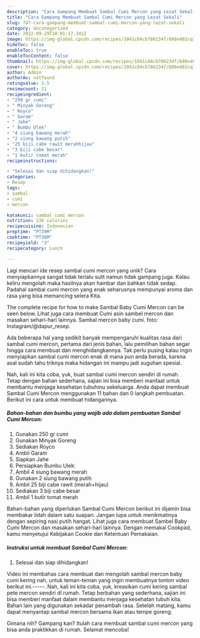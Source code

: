 ```yaml
---
description: "Cara Gampang Membuat Sambal Cumi Mercon yang Lezat Sekali"
title: "Cara Gampang Membuat Sambal Cumi Mercon yang Lezat Sekali"
slug: 747-cara-gampang-membuat-sambal-cumi-mercon-yang-lezat-sekali
category: Uncategorized
date: 2022-09-29T18:01:17.341Z
image: https://img-global.cpcdn.com/recipes/1041c84cb786234f/680x482cq70/sambal-cumi-mercon-foto-resep-utama.jpg
hideToc: false
enableToc: true
enableTocContent: false
thumbnail: https://img-global.cpcdn.com/recipes/1041c84cb786234f/680x482cq70/sambal-cumi-mercon-foto-resep-utama.jpg
cover: https://img-global.cpcdn.com/recipes/1041c84cb786234f/680x482cq70/sambal-cumi-mercon-foto-resep-utama.jpg
author: Admin
authorAv: notfound
ratingvalue: 3.5
reviewcount: 21
recipeingredient:
- "250 gr cumi"
- " Minyak Goreng"
- " Royco"
- " Garam"
- " Jahe"
- " Bumbu Ulek"
- "4 siung bawang merah"
- "2 siung bawang putih"
- "25 biji cabe rawit merahhijau"
- "3 biji cabe besar"
- "1 butir tomat merah"
recipeinstructions:

- "Selesai dan siap dihidangkan!"
categories:
- Resep
tags:
- sambal
- cumi
- mercon

katakunci: sambal cumi mercon 
nutrition: 138 calories
recipecuisine: Indonesian
preptime: "PT39M"
cooktime: "PT36M"
recipeyield: "3"
recipecategory: Lunch

---
```





Lagi mencari ide resep sambal cumi mercon yang unik? Cara menyiapkannya sangat tidak terlalu sulit namun tidak gampang juga. Kalau keliru mengolah maka hasilnya akan hambar dan bahkan tidak sedap. Padahal sambal cumi mercon yang enak seharusnya mempunyai aroma dan rasa yang bisa memancing selera Kita.





The complete recipe for how to make Sambal Baby Cumi Mercon can be seen below. Lihat juga cara membuat Cumi asin sambel mercon dan masakan sehari-hari lainnya. Sambal mercon baby cumi. foto: Instagram/@dapur_resep.

Ada beberapa hal yang sedikit banyak mempengaruhi kualitas rasa dari sambal cumi mercon, pertama dari jenis bahan, lalu pemilihan bahan segar hingga cara membuat dan menghidangkannya. Tak perlu pusing kalau ingin menyiapkan sambal cumi mercon enak di mana pun anda berada, karena asal sudah tahu triknya maka hidangan ini mampu jadi suguhan spesial.






Nah, kali ini kita coba, yuk, buat sambal cumi mercon sendiri di rumah. Tetap dengan bahan sederhana, sajian ini bisa memberi manfaat untuk membantu menjaga kesehatan tubuhmu sekeluarga. Anda dapat membuat Sambal Cumi Mercon menggunakan 11 bahan dan 0 langkah pembuatan. Berikut ini cara untuk membuat hidangannya.

<!--inarticleads1-->

##### Bahan-bahan dan bumbu yang wajib ada dalam pembuatan Sambal Cumi Mercon:

1. Gunakan 250 gr cumi
1. Gunakan  Minyak Goreng
1. Sediakan  Royco
1. Ambil  Garam
1. Siapkan  Jahe
1. Persiapkan  Bumbu Ulek:
1. Ambil 4 siung bawang merah
1. Gunakan 2 siung bawang putih
1. Ambil 25 biji cabe rawit (merah+hijau)
1. Sediakan 3 biji cabe besar
1. Ambil 1 butir tomat merah


Bahan-bahan yang diperlukan Sambal Cumi Mercon berikut ini dijamin bisa membakar lidah dalam satu suapan. Jangan lupa untuk menikmatinya dengan sepiring nasi putih hangat. Lihat juga cara membuat Sambel Baby Cumi Mercon dan masakan sehari-hari lainnya. Dengan memakai Cookpad, kamu menyetujui Kebijakan Cookie dan Ketentuan Pemakaian. 

<!--inarticleads2-->

##### Instruksi untuk membuat Sambal Cumi Mercon:


1. Selesai dan siap dihidangkan!

Video ini membahas cara membuat dan mengolah sambal mercon baby cumi kering nah, untuk teman-teman yang ingin membuatnya tonton video berikut ini.-----. Nah, kali ini kita coba, yuk, kreasikan cumi kering sambal pete mercon sendiri di rumah. Tetap berbahan yang sederhana, sajian ini bisa memberi manfaat dalam membantu menjaga kesehatan tubuh kita. Bahan lain yang digunakan sekadar penambah rasa. Setelah matang, kamu dapat menyantap sambal mercon bersama ikan atau tempe goreng. 

Gimana nih? Gampang kan? Itulah cara membuat sambal cumi mercon yang bisa anda praktikkan di rumah. Selamat mencoba!
